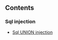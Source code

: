 ## Contents
### Sql injection
* [Sql UNION injection](https://github.com/KMADokuhebi/Blog/tree/main/viblo.asia/Sql%20UNION%20injection)
